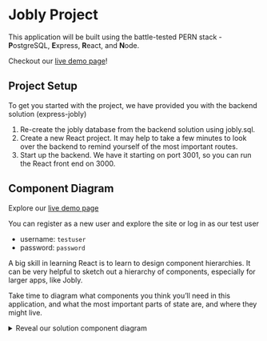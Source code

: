 # Jobly Project

This application will be built using the battle-tested PERN stack - **P**ostgreSQL, **E**xpress, **R**eact, and **N**ode.

Checkout our [live demo page](http://jobly-codepath-react-ui.surge.sh/)!

## Project Setup

To get you started with the project, we have provided you with the backend solution (express-jobly)

1. Re-create the jobly database from the backend solution using jobly.sql.
2. Create a new React project. It may help to take a few minutes to look over the backend to remind yourself of the most important routes.
3. Start up the backend. We have it starting on port 3001, so you can run the React front end on 3000.

## Component Diagram
Explore our [live demo page](http://jobly-codepath-react-ui.surge.sh/)

You can register as a new user and explore the site or log in as our test user

* username: `testuser`
* password: `password`

A big skill in learning React is to learn to design component hierarchies. It can be very helpful to sketch out a hierarchy of components, especially for larger apps, like Jobly.

Take time to diagram what components you think you’ll need in this application, and what the most important parts of state are, and where they might live.

<details>
  <summary> Reveal our solution component diagram</summary>
  <img src="https://i.imgur.com/vXBIUwT.png" src="Jobly component diagram">
  Notice how some things are common: the appearance of a job on the company detail page is the same as on the jobs page. You should be able to re-use that component.
</details>
